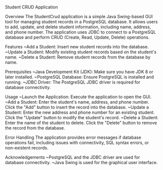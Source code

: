 Student CRUD Application

Overview
The StudentCrud application is a simple Java Swing-based GUI tool for managing student records in a PostgreSQL database. 
It allows users to add, update, and delete student information, including name, address, and phone number. 
The application uses JDBC to connect to a PostgreSQL database and perform CRUD (Create, Read, Update, Delete) operations.

Features
  ~Add a Student: Insert new student records into the database.
  ~Update a Student: Modify existing student records based on the student's name.
  ~Delete a Student: Remove student records from the database by name.
  
Prerequisites
  ~Java Development Kit (JDK): Make sure you have JDK 8 or later installed.
  ~PostgreSQL Database: Ensure PostgreSQL is installed and running.
  ~JDBC Driver: The PostgreSQL JDBC driver is required for database connectivity.

Usage
  ~Launch the Application: Execute the application to open the GUI.
  ~Add a Student: Enter the student's name, address, and phone number. Click the "Add" button to insert the record into the database.
  ~Update a Student: Enter the new address and phone number for an existing student. Click the "Update" button to modify the student's record.
  ~Delete a Student: Enter the name of the student to delete. Click the "Delete" button to remove the record from the database.

Error Handling
The application provides error messages if database operations fail, including issues with connectivity, SQL syntax errors, or non-existent records.

Acknowledgements
  ~PostgreSQL and the JDBC driver are used for database connectivity.
  ~Java Swing is used for the graphical user interface.
